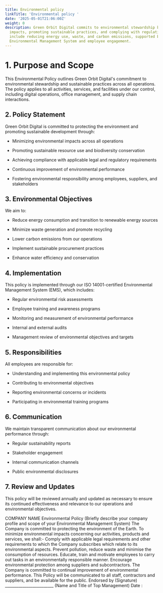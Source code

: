 ```yaml
---
title: Environmental policy
linkTitle: 'Environmental policy '
date: '2025-05-01T21:06:00Z'
weight: 0
description: Green Orbit Digital commits to environmental stewardship by minimizing
  impacts, promoting sustainable practices, and complying with regulations. Objectives
  include reducing energy use, waste, and carbon emissions, supported by an ISO 14001-certified
  Environmental Management System and employee engagement.
---
```



# 1. Purpose and Scope

This Environmental Policy outlines Green Orbit Digital's commitment to environmental stewardship and sustainable practices across all operations. The policy applies to all activities, services, and facilities under our control, including digital operations, office management, and supply chain interactions.

## 2. Policy Statement

Green Orbit Digital is committed to protecting the environment and promoting sustainable development through:

- Minimizing environmental impacts across all operations

- Promoting sustainable resource use and biodiversity conservation

- Achieving compliance with applicable legal and regulatory requirements

- Continuous improvement of environmental performance

- Fostering environmental responsibility among employees, suppliers, and stakeholders

## 3. Environmental Objectives

We aim to:

- Reduce energy consumption and transition to renewable energy sources

- Minimize waste generation and promote recycling

- Lower carbon emissions from our operations

- Implement sustainable procurement practices

- Enhance water efficiency and conservation

## 4. Implementation

This policy is implemented through our ISO 14001-certified Environmental Management System (EMS), which includes:

- Regular environmental risk assessments

- Employee training and awareness programs

- Monitoring and measurement of environmental performance

- Internal and external audits

- Management review of environmental objectives and targets

## 5. Responsibilities

All employees are responsible for:

- Understanding and implementing this environmental policy

- Contributing to environmental objectives

- Reporting environmental concerns or incidents

- Participating in environmental training programs

## 6. Communication

We maintain transparent communication about our environmental performance through:

- Regular sustainability reports

- Stakeholder engagement

- Internal communication channels

- Public environmental disclosures

## 7. Review and Updates

This policy will be reviewed annually and updated as necessary to ensure its continued effectiveness and relevance to our operations and environmental objectives.



COMPANY NAME  Environmental Policy  (Briefly describe your company profile and scope of your Environmental Management System) The Company is committed to protecting the environment of the Earth. To minimize environmental impacts concerning our activities, products and services, we shall:- Comply with applicable legal requirements and other requirements to which the Company subscribes which relate to its environmental aspects. Prevent pollution, reduce waste and minimise the consumption of resources. Educate, train and motivate employees to carry out tasks in an environmentally responsible manner. Encourage environmental protection among suppliers and subcontractors. The Company is committed to continual improvement of environmental performance. This Policy will be communicated to all staff, contractors and suppliers, and be available for the public.    Endorsed by  (Signature) _________________________ (Name and Title of Top Management)  Date :      
